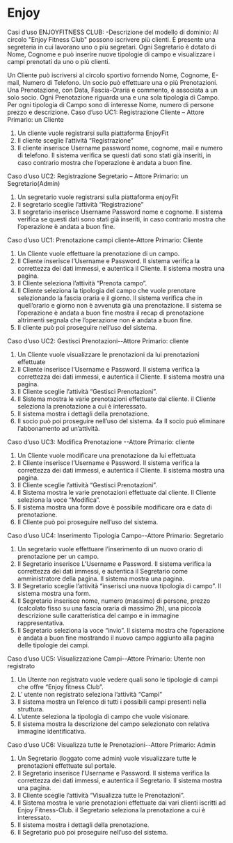 # Enjoy
Casi d’uso ENJOYFITNESS CLUB:
-Descrizione del modello di dominio:
Al circolo "Enjoy Fitness Club" possono iscrivere più clienti. È presente una segreteria in cui lavorano uno o più segretari. Ogni Segretario è dotato di Nome, Cognome e può inserire nuove tipologie di campo e visualizzare i campi prenotati da uno o più clienti. 

Un Cliente può iscriversi al circolo sportivo fornendo Nome, Cognome, E-mail, Numero di Telefono. Un socio può effettuare una o più Prenotazioni. Una Prenotazione, con Data, Fascia-Oraria e commento, è associata a un solo socio. Ogni Prenotazione riguarda una e una sola tipologia di Campo. Per ogni tipologia di Campo sono di interesse Nome, numero  di persone prezzo e descrizione.
Caso d’uso UC1: Registrazione Cliente – Attore Primario: un Cliente
1.	Un cliente vuole registrarsi sulla piattaforma EnjoyFit
2.	Il cliente sceglie l’attività “Registrazione”
3.	Il cliente inserisce Username password nome, cognome,  mail e numero di telefono. Il sistema verifica se questi dati sono stati già inseriti, in caso contrario mostra che l’operazione è andata a buon fine.

Caso d’uso UC2: Registrazione Segretario – Attore Primario: un Segretario(Admin)
1.	Un segretario vuole registrarsi sulla piattaforma enjoyFit
2.	Il segretario sceglie l’attività “Registrazione”
3.	Il segretario inserisce Username Password nome e cognome. Il sistema verifica se questi dati sono stati già inseriti, in caso contrario mostra che l’operazione è andata a buon fine.

Caso d’uso UC1: Prenotazione campi cliente-Attore Primario: Cliente 
1.	Un Cliente vuole effettuare la prenotazione di un campo.
2.	Il Cliente inserisce l’Username e Password. Il sistema verifica la correttezza dei dati immessi, e autentica il Cliente. Il sistema mostra una pagina.
3.	Il Cliente seleziona l’attività “Prenota campo”.
4.	Il Cliente seleziona la tipologia del campo che vuole prenotare selezionando la fascia oraria e il giorno. Il sistema verifica che in quell’orario e giorno non è avvenuta già una prenotazione. Il sistema se l’operazione è andata a buon fine mostra il recap di prenotazione altrimenti segnala che l’operazione non è andata a buon fine.
5.	Il cliente può poi proseguire nell’uso del sistema.






Caso d’uso UC2: Gestisci Prenotazioni--Attore Primario: cliente
1.	Un Cliente vuole visualizzare le prenotazioni da lui prenotazioni effettuate
2.	Il Cliente inserisce l’Username e Password. Il sistema verifica la correttezza dei dati immessi, e autentica il Cliente. Il sistema mostra una pagina.
3.	Il Cliente sceglie l’attività “Gestisci Prenotazioni”.
4.	Il Sistema mostra le varie prenotazioni effettuate dal cliente. il Cliente seleziona la prenotazione a cui è interessato.
5.	Il sistema mostra i dettagli della prenotazione.
6.	Il socio può poi proseguire nell’uso del sistema.
4a Il socio può eliminare l’abbonamento ad un’attività.

Caso d’uso UC3: Modifica Prenotazione --Attore Primario: cliente
1.	Un Cliente vuole modificare una prenotazione da lui effettuata
2.	Il Cliente inserisce l’Username e Password. Il sistema verifica la correttezza dei dati immessi, e autentica il Cliente. Il sistema mostra una pagina.
3.	Il Cliente sceglie l’attività “Gestisci Prenotazioni”.
4.	Il Sistema mostra le varie prenotazioni effettuate dal cliente. Il Cliente seleziona la voce “Modifica”.
5.	Il sistema mostra una form dove è possibile modificare ora e data di prenotazione.
6.	Il Cliente può poi proseguire nell’uso del sistema.

Caso d’uso UC4: Inserimento Tipologia Campo--Attore Primario: Segretario
1.	Un segretario vuole effettuare l’inserimento di un nuovo orario di prenotazione per un campo.
2.	Il Segretario inserisce L’Username e Password. Il sistema verifica la correttezza dei dati immessi, e autentica il Segretario come amministratore della pagina. Il sistema mostra una pagina.
3.	Il Segretario sceglie l’attività “inserisci una nuova tipologia di campo”. Il sistema mostra una form.
4.	Il Segretario inserisce nome, numero (massimo) di persone, prezzo (calcolato fisso su una fascia oraria di massimo 2h), una piccola descrizione sulle caratteristica del campo e in immagine rappresentativa.
5.	Il Segretario seleziona la voce “invio”. Il sistema mostra che l’operazione è andata a buon fine mostrando il nuovo campo aggiunto alla pagina delle tipologie dei campi.

Caso d’uso UC5: Visualizzazione Campi--Attore Primario: Utente non registrato
1.	Un Utente non registrato vuole vedere quali sono le tipologie di campi che offre “Enjoy fitness Club”.
2.	L’ utente non registrato seleziona l’attività “Campi”
3.	Il sistema mostra un l’elenco di tutti i possibili campi presenti nella struttura.
4.	L’utente seleziona la tipologia di campo che vuole visionare.
5.	Il sistema mostra la descrizione del campo selezionato con relativa immagine identificativa.



Caso d’uso UC6: Visualizza  tutte le Prenotazioni--Attore Primario: Admin
1.	Un Segretario (loggato come admin) vuole visualizzare tutte le prenotazioni effettuate sul portale.
2.	Il Segretario inserisce l’Username e Password. Il sistema verifica la correttezza dei dati immessi, e autentica il Segretario. Il sistema mostra una pagina.
3.	Il Cliente sceglie l’attività “Visualizza tutte le Prenotazioni”.
4.	Il Sistema mostra le varie prenotazioni effettuate dai vari clienti iscritti ad Enjoy Fitness-Club. il Segretario seleziona la prenotazione a cui è interessato.
5.	Il sistema mostra i dettagli della prenotazione.
6.	Il Segretario può poi proseguire nell’uso del sistema.




